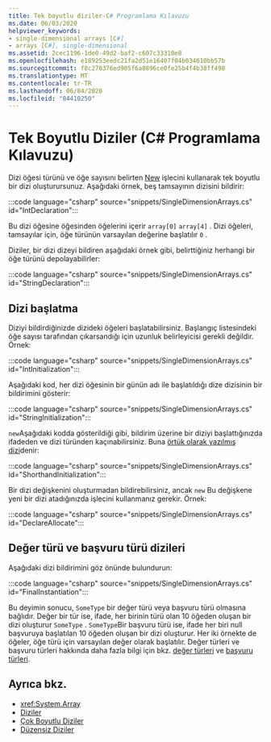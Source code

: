 ```yaml
---
title: Tek boyutlu diziler-C# Programlama Kılavuzu
ms.date: 06/03/2020
helpviewer_keywords:
- single-dimensional arrays [C#]
- arrays [C#], single-dimensional
ms.assetid: 2cec1196-1de0-49d2-baf2-c607c33310e8
ms.openlocfilehash: e189253eedc21fa2d51e16407f04b034610bb57b
ms.sourcegitcommit: f8c270376ed905f6a8896ce0fe25b4f4b38ff498
ms.translationtype: MT
ms.contentlocale: tr-TR
ms.lasthandoff: 06/04/2020
ms.locfileid: "84410250"
---
```

# <a name="single-dimensional-arrays-c-programming-guide"></a>Tek Boyutlu Diziler (C# Programlama Kılavuzu)

Dizi öğesi türünü ve öğe sayısını belirten [New](../../language-reference/operators/new-operator.md) işlecini kullanarak tek boyutlu bir dizi oluşturursunuz. Aşağıdaki örnek, beş tamsayının dizisini bildirir:

:::code language="csharp" source="snippets/SingleDimensionArrays.cs" id="IntDeclaration":::

Bu dizi öğesine öğesinden öğelerini içerir `array[0]` `array[4]` . Dizi öğeleri, tamsayılar için, öğe türünün varsayılan değerine başlatılır `0` .

Diziler, bir dizi dizeyi bildiren aşağıdaki örnek gibi, belirttiğiniz herhangi bir öğe türünü depolayabilirler:

:::code language="csharp" source="snippets/SingleDimensionArrays.cs" id="StringDeclaration":::

## <a name="array-initialization"></a>Dizi başlatma

Diziyi bildirdiğinizde dizideki öğeleri başlatabilirsiniz. Başlangıç listesindeki öğe sayısı tarafından çıkarsandığı için uzunluk belirleyicisi gerekli değildir. Örnek:

:::code language="csharp" source="snippets/SingleDimensionArrays.cs" id="IntInitialization":::

Aşağıdaki kod, her dizi öğesinin bir günün adı ile başlatıldığı dize dizisinin bir bildirimini gösterir:

:::code language="csharp" source="snippets/SingleDimensionArrays.cs" id="StringInitialization":::
  
`new`Aşağıdaki kodda gösterildiği gibi, bildirim üzerine bir diziyi başlattığınızda ifadeden ve dizi türünden kaçınabilirsiniz. Buna [örtük olarak yazılmış dizi](implicitly-typed-arrays.md)denir:

:::code language="csharp" source="snippets/SingleDimensionArrays.cs" id="ShorthandInitialization":::

Bir dizi değişkenini oluşturmadan bildirebilirsiniz, ancak `new` Bu değişkene yeni bir dizi atadığınızda işlecini kullanmanız gerekir. Örnek:

:::code language="csharp" source="snippets/SingleDimensionArrays.cs" id="DeclareAllocate":::

## <a name="value-type-and-reference-type-arrays"></a>Değer türü ve başvuru türü dizileri

Aşağıdaki dizi bildirimini göz önünde bulundurun:  

:::code language="csharp" source="snippets/SingleDimensionArrays.cs" id="FinalInstantiation":::

Bu deyimin sonucu, `SomeType` bir değer türü veya başvuru türü olmasına bağlıdır. Değer bir tür ise, ifade, her birinin türü olan 10 öğeden oluşan bir dizi oluşturur `SomeType` . `SomeType`Bir başvuru türü ise, ifade her biri null başvuruya başlatılan 10 öğeden oluşan bir dizi oluşturur. Her iki örnekte de öğeler, öğe türü için varsayılan değer olarak başlatılır. Değer türleri ve başvuru türleri hakkında daha fazla bilgi için bkz. [değer türleri](../../language-reference/builtin-types/value-types.md) ve [başvuru türleri](../../language-reference/keywords/reference-types.md).
  
## <a name="see-also"></a>Ayrıca bkz.

- <xref:System.Array>
- [Diziler](./index.md)
- [Çok Boyutlu Diziler](./multidimensional-arrays.md)
- [Düzensiz Diziler](./jagged-arrays.md)
